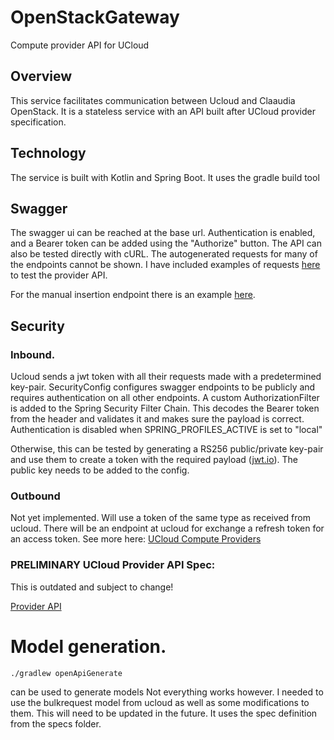 # OpenStackGateway

Compute provider API for UCloud

## Overview
This service facilitates communication between Ucloud and Claaudia OpenStack.
It is a stateless service with an API built after UCloud provider specification.


## Technology
The service is built with Kotlin and Spring Boot. 
It uses the gradle build tool 


## Swagger
The swagger ui can be reached at the base url.
Authentication is enabled, and a Bearer token can be added using the "Authorize" button.
The API can also be tested directly with cURL.
The autogenerated requests for many of the endpoints cannot be shown. 
I have included examples of requests [here](src/test/resources/requests/create-job.json) to test the provider API.

For the manual insertion endpoint there is an example [here](src/test/resources/requests/temp-job-request-example.json).

## Security

### Inbound.
Ucloud sends a jwt token with all their requests made with a predetermined key-pair.
SecurityConfig configures swagger endpoints to be publicly and requires authentication on all other endpoints.
A custom AuthorizationFilter is added to the Spring Security Filter Chain.
This decodes the Bearer token from the header and validates it and makes sure the payload is correct.
Authentication is disabled when SPRING_PROFILES_ACTIVE is set to "local"

Otherwise, this can be tested by generating a RS256 public/private key-pair and use them to create a token with the required payload ([jwt.io](https://jwt.io/)).
The public key needs to be added to the config.

### Outbound
Not yet implemented. Will use a token of the same type as received from ucloud.
There will be an endpoint at ucloud for exchange a refresh token for an access token.
See more here: [UCloud Compute Providers](https://github.com/SDU-eScience/UCloud/blob/scheduling/backend/app-orchestrator-service/wiki/provider.md)

### PRELIMINARY UCloud Provider API Spec:
This is outdated and subject to change!

[Provider API](specs/ProviderAPI.html)

# Model generation.

`./gradlew openApiGenerate`

can be used to generate models
Not everything works however. I needed to use the bulkrequest model from ucloud as well as some modifications to them.
This will need to be updated in the future.
It uses the spec definition from the specs folder.
